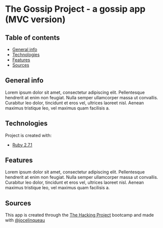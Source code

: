 # The Gossip Project - a gossip app (MVC version)

## Table of contents
* [General info](#general-info)
* [Technologies](#technologies)
* [Features](#features)
* [Sources](#sources)

## General info
Lorem ipsum dolor sit amet, consectetur adipiscing elit. Pellentesque hendrerit at enim non feugiat. 
Nulla semper ullamcorper massa ut convallis. Curabitur leo dolor, tincidunt et eros vel, ultrices laoreet nisl. Aenean maximus tristique leo, vel maximus quam facilisis a.
	
## Technologies
Project is created with:
* [Ruby 2.7.1](https://ruby-doc.org/core-2.7.1/)
	
## Features
Lorem ipsum dolor sit amet, consectetur adipiscing elit. Pellentesque hendrerit at enim non feugiat. 
Nulla semper ullamcorper massa ut convallis. Curabitur leo dolor, tincidunt et eros vel, ultrices laoreet nisl. Aenean maximus tristique leo, vel maximus quam facilisis a.

## Sources
This app is created through the [The Hacking Project](https://www.thehackingproject.org) bootcamp and made with [@jocelinqueau](https://github.com/jocelinqueau)